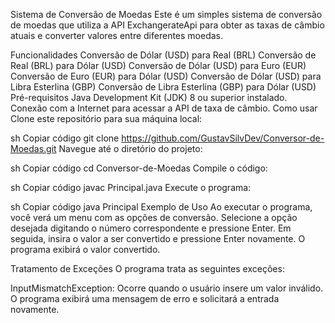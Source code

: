 Sistema de Conversão de Moedas
Este é um simples sistema de conversão de moedas que utiliza a API ExchangerateApi para obter as taxas de câmbio atuais e converter valores entre diferentes moedas.

Funcionalidades
Conversão de Dólar (USD) para Real (BRL)
Conversão de Real (BRL) para Dólar (USD)
Conversão de Dólar (USD) para Euro (EUR)
Conversão de Euro (EUR) para Dólar (USD)
Conversão de Dólar (USD) para Libra Esterlina (GBP)
Conversão de Libra Esterlina (GBP) para Dólar (USD)
Pré-requisitos
Java Development Kit (JDK) 8 ou superior instalado.
Conexão com a Internet para acessar a API de taxa de câmbio.
Como usar
Clone este repositório para sua máquina local:

sh
Copiar código
git clone https://github.com/GustavSilvDev/Conversor-de-Moedas.git
Navegue até o diretório do projeto:

sh
Copiar código
cd Conversor-de-Moedas
Compile o código:

sh
Copiar código
javac Principal.java
Execute o programa:

sh
Copiar código
java Principal
Exemplo de Uso
Ao executar o programa, você verá um menu com as opções de conversão. Selecione a opção desejada digitando o número correspondente e pressione Enter. Em seguida, insira o valor a ser convertido e pressione Enter novamente. O programa exibirá o valor convertido.

Tratamento de Exceções
O programa trata as seguintes exceções:

InputMismatchException: Ocorre quando o usuário insere um valor inválido. O programa exibirá uma mensagem de erro e solicitará a entrada novamente.
 
